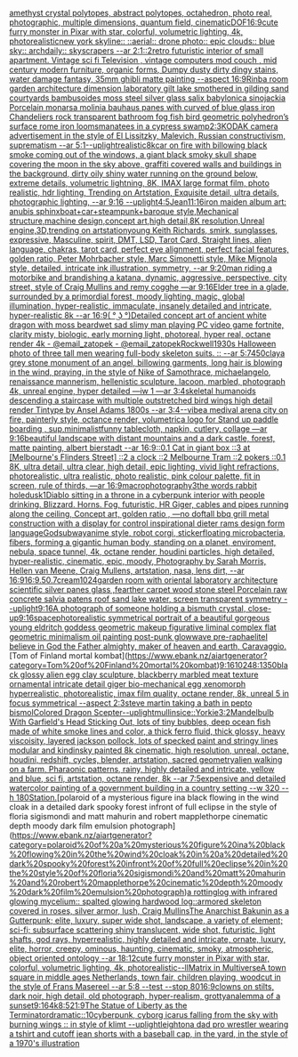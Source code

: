 [amethyst crystal polytopes, abstract polytopes, octahedron, photo real, photographic, multiple dimensions, quantum field, cinematic](https://www.ebank.nz/aiartgenerator?category=amethyst%20crystal%20polytopes%2C%20abstract%20polytopes%2C%20octahedron%2C%20photo%20real%2C%20photographic%2C%20multiple%20dimensions%2C%20quantum%20field%2C%20cinematic)[DOF](https://www.ebank.nz/aiartgenerator?category=DOF)[16:9](https://www.ebank.nz/aiartgenerator?category=16%3A9)[cute furry monster in Pixar with star, colorful, volumetric lighting, 4k, photorealistic](https://www.ebank.nz/aiartgenerator?category=cute%20furry%20monster%20in%20Pixar%20with%20star%2C%20colorful%2C%20volumetric%20lighting%2C%204k%2C%20photorealistic)[new york skyline:: ::aerial:: drone photo:: epic clouds:: blue sky:: archdaily:: skyscrapers --ar 2:1](https://www.ebank.nz/aiartgenerator?category=new%20york%20skyline%3A%3A%20%3A%3Aaerial%3A%3A%20drone%20photo%3A%3A%20epic%20clouds%3A%3A%20blue%20sky%3A%3A%20archdaily%3A%3A%20skyscrapers%20--ar%202%3A1)[::2](https://www.ebank.nz/aiartgenerator?category=%3A%3A2)[retro futuristic interior of small apartment. Vintage sci fi Television , vintage computers mod couch , mid century modern furniture, organic forms, Dumpy dusty dirty dingy stains, water damage fantasy, 35mm ghibli matte painting --aspect 16:9](https://www.ebank.nz/aiartgenerator?category=retro%20futuristic%20interior%20of%20small%20apartment.%20Vintage%20sci%20fi%20Television%20%2C%20vintage%20computers%20mod%20couch%20%2C%20mid%20century%20modern%20furniture%2C%20organic%20forms%2C%20Dumpy%20dusty%20dirty%20dingy%20stains%2C%20water%20damage%20fantasy%2C%2035mm%20ghibli%20matte%20painting%20--aspect%2016%3A9)[Rinba room garden architecture dimension laboratory gilt lake smothered in gilding sand courtyards bambusoides moss steel silver glass salix babylonica sinojackia Porcelain monarsa molinia bauhaus panes with curved of blue glass iron Chandeliers rock transparent bathroom fog fish bird geometric polyhedron’s surface rome iron looms](https://www.ebank.nz/aiartgenerator?category=Rinba%20room%20garden%20architecture%20dimension%20laboratory%20gilt%20lake%20smothered%20in%20gilding%20sand%20courtyards%20bambusoides%20moss%20steel%20silver%20glass%20salix%20babylonica%20sinojackia%20Porcelain%20monarsa%20molinia%20bauhaus%20panes%20with%20curved%20of%20blue%20glass%20iron%20Chandeliers%20rock%20transparent%20bathroom%20fog%20fish%20bird%20geometric%20polyhedron%E2%80%99s%20surface%20rome%20iron%20looms)[manatees in a cypress swamp](https://www.ebank.nz/aiartgenerator?category=manatees%20in%20a%20cypress%20swamp)[2:3](https://www.ebank.nz/aiartgenerator?category=2%3A3)[KODAK camera advertisement in the style of El Lissitzky, Malevich, Russian constructivism, suprematism  --ar 5:1](https://www.ebank.nz/aiartgenerator?category=KODAK%20camera%20advertisement%20in%20the%20style%20of%20El%20Lissitzky%2C%20Malevich%2C%20Russian%20constructivism%2C%20suprematism%20%20--ar%205%3A1)[--uplight](https://www.ebank.nz/aiartgenerator?category=--uplight)[realistic](https://www.ebank.nz/aiartgenerator?category=realistic)[8k](https://www.ebank.nz/aiartgenerator?category=8k)[car on fire with billowing black smoke coming out of the windows, a giant black smoky skull shape covering the moon in the sky above, graffiti covered walls and buildings in the background, dirty oily shiny water running on the ground below, extreme details, volumetric lightning, 8K, IMAX large format film, photo realistic, hdr lighting, Trending on Artstation, Exquisite detail, ultra details, photographic lighting, --ar 9:16 --uplight](https://www.ebank.nz/aiartgenerator?category=car%20on%20fire%20with%20billowing%20black%20smoke%20coming%20out%20of%20the%20windows%2C%20a%20giant%20black%20smoky%20skull%20shape%20covering%20the%20moon%20in%20the%20sky%20above%2C%20graffiti%20covered%20walls%20and%20buildings%20in%20the%20background%2C%20dirty%20oily%20shiny%20water%20running%20on%20the%20ground%20below%2C%20extreme%20details%2C%20volumetric%20lightning%2C%208K%2C%20IMAX%20large%20format%20film%2C%20photo%20realistic%2C%20hdr%20lighting%2C%20Trending%20on%20Artstation%2C%20Exquisite%20detail%2C%20ultra%20details%2C%20photographic%20lighting%2C%20--ar%209%3A16%20--uplight)[4:5](https://www.ebank.nz/aiartgenerator?category=4%3A5)[Jean](https://www.ebank.nz/aiartgenerator?category=Jean)[11:16](https://www.ebank.nz/aiartgenerator?category=11%3A16)[iron maiden album art: anubis sphinx](https://www.ebank.nz/aiartgenerator?category=iron%20maiden%20album%20art%3A%20anubis%20sphinx)[boat+car+steampunk+baroque style,Mechanical structure,machine design,concept art,high detail,8K resolution,Unreal engine,3D,trending on artstation](https://www.ebank.nz/aiartgenerator?category=boat%2Bcar%2Bsteampunk%2Bbaroque%20style%2CMechanical%20structure%2Cmachine%20design%2Cconcept%20art%2Chigh%20detail%2C8K%20resolution%2CUnreal%20engine%2C3D%2Ctrending%20on%20artstation)[young Keith Richards, smirk, sunglasses, expressive, Masculine, spirit, DMT, LSD, Tarot Card, Straight lines, alien language, chakras, tarot card, perfect eye alignment, perfect facial features, golden ratio, Peter Mohrbacher style, Marc Simonetti style, Mike Mignola style, detailed, intricate ink illustration, symmetry, --ar 9:20](https://www.ebank.nz/aiartgenerator?category=young%20Keith%20Richards%2C%20smirk%2C%20sunglasses%2C%20expressive%2C%20Masculine%2C%20spirit%2C%20DMT%2C%20LSD%2C%20Tarot%20Card%2C%20Straight%20lines%2C%20alien%20language%2C%20chakras%2C%20tarot%20card%2C%20perfect%20eye%20alignment%2C%20perfect%20facial%20features%2C%20golden%20ratio%2C%20Peter%20Mohrbacher%20style%2C%20Marc%20Simonetti%20style%2C%20Mike%20Mignola%20style%2C%20detailed%2C%20intricate%20ink%20illustration%2C%20symmetry%2C%20--ar%209%3A20)[man riding a motorbike and brandishing a katana, dynamic, aggressive, perspective, city street, style of Craig Mullins and remy cogghe —ar 9:16](https://www.ebank.nz/aiartgenerator?category=man%20riding%20a%20motorbike%20and%20brandishing%20a%20katana%2C%20dynamic%2C%20aggressive%2C%20perspective%2C%20city%20street%2C%20style%20of%20Craig%20Mullins%20and%20remy%20cogghe%20%E2%80%94ar%209%3A16)[Elder tree in a glade, surrounded by a primordial forest, moody lighting, magic, global illumination, hyper-realistic, immaculate, insanely detailed and intricate, hyper-realistic 8k --ar 16:9](https://www.ebank.nz/aiartgenerator?category=Elder%20tree%20in%20a%20glade%2C%20surrounded%20by%20a%20primordial%20forest%2C%20moody%20lighting%2C%20magic%2C%20global%20illumination%2C%20hyper-realistic%2C%20immaculate%2C%20insanely%20detailed%20and%20intricate%2C%20hyper-realistic%208k%20--ar%2016%3A9)[( ° ͜ʖ °)](https://www.ebank.nz/aiartgenerator?category=%28%20%C2%B0%20%CD%9C%CA%96%20%C2%B0%29)[Detailed concept art of ancient white dragon with moss beard](https://www.ebank.nz/aiartgenerator?category=Detailed%20concept%20art%20of%20ancient%20white%20dragon%20with%20moss%20beard)[wet sad slimy man playing PC video game fortnite, clarity misty, biologic, early morning light, photoreal, hyper real, octane render 4k - @email_zatopek - @email_zatopek](https://www.ebank.nz/aiartgenerator?category=wet%20sad%20slimy%20man%20playing%20PC%20video%20game%20fortnite%2C%20clarity%20misty%2C%20biologic%2C%20early%20morning%20light%2C%20photoreal%2C%20hyper%20real%2C%20octane%20render%204k%20-%20%40email_zatopek%20-%20%40email_zatopek)[Rockwell](https://www.ebank.nz/aiartgenerator?category=Rockwell)[1930s Halloween photo of three tall men wearing full-body skeleton suits. :: --ar 5:7](https://www.ebank.nz/aiartgenerator?category=1930s%20Halloween%20photo%20of%20three%20tall%20men%20wearing%20full-body%20skeleton%20suits.%20%3A%3A%20--ar%205%3A7)[450](https://www.ebank.nz/aiartgenerator?category=450)[clay](https://www.ebank.nz/aiartgenerator?category=clay)[a grey stone monument of an angel, billowing garments, long hair is blowing in the wind, praying, in the style of Nike of Samothrace, michaelangelo, renaissance mannerism, hellenistic sculpture, lacoon, marbled, photograph 4k, unreal engine, hyper detailed —iw 1 —ar 3:4](https://www.ebank.nz/aiartgenerator?category=a%20grey%20stone%20monument%20of%20an%20angel%2C%20billowing%20garments%2C%20long%20hair%20is%20blowing%20in%20the%20wind%2C%20praying%2C%20in%20the%20style%20of%20Nike%20of%20Samothrace%2C%20michaelangelo%2C%20renaissance%20mannerism%2C%20hellenistic%20sculpture%2C%20lacoon%2C%20marbled%2C%20photograph%204k%2C%20unreal%20engine%2C%20hyper%20detailed%20%E2%80%94iw%201%20%E2%80%94ar%203%3A4)[skeletal humanoids descending a staircase with multiple outstretched bird wings high detail render Tintype by Ansel Adams 1800s --ar 3:4](https://www.ebank.nz/aiartgenerator?category=skeletal%20humanoids%20descending%20a%20staircase%20with%20multiple%20outstretched%20bird%20wings%20high%20detail%20render%20Tintype%20by%20Ansel%20Adams%201800s%20--ar%203%3A4)[--vibe](https://www.ebank.nz/aiartgenerator?category=--vibe)[a medival arena city on fire, painterly style, octance render, volumetric](https://www.ebank.nz/aiartgenerator?category=a%20medival%20arena%20city%20on%20fire%2C%20painterly%20style%2C%20octance%20render%2C%20volumetric)[a logo for Stand up paddle boarding , sup,minimalist](https://www.ebank.nz/aiartgenerator?category=a%20logo%20for%20Stand%20up%20paddle%20boarding%20%2C%20sup%2Cminimalist)[funny tablecloth, napkin, cutlery, collage —ar 9:16](https://www.ebank.nz/aiartgenerator?category=funny%20tablecloth%2C%20napkin%2C%20cutlery%2C%20collage%20%E2%80%94ar%209%3A16)[beautiful landscape with distant mountains and a dark castle, forest, matte painting, albert bierstadt --ar 16:9](https://www.ebank.nz/aiartgenerator?category=beautiful%20landscape%20with%20distant%20mountains%20and%20a%20dark%20castle%2C%20forest%2C%20matte%20painting%2C%20albert%20bierstadt%20--ar%2016%3A9)[::0.1 Cat in giant box ::3 at [Melbourne's Flinders Street] ::2 a clock ::2 Melbourne Tram ::2 pokers ::0.1 8K, ultra detail, ultra clear, high detail, epic lighting, vivid light refractions, photorealistic, ultra realistic, photo realistic, pink colour palette, fit in screen, rule of thirds, —ar 16:9](https://www.ebank.nz/aiartgenerator?category=%3A%3A0.1%20Cat%20in%20giant%20box%20%3A%3A3%20at%20%5BMelbourne%27s%20Flinders%20Street%5D%20%3A%3A2%20a%20clock%20%3A%3A2%20Melbourne%20Tram%20%3A%3A2%20pokers%20%3A%3A0.1%208K%2C%20ultra%20detail%2C%20ultra%20clear%2C%20high%20detail%2C%20epic%20lighting%2C%20vivid%20light%20refractions%2C%20photorealistic%2C%20ultra%20realistic%2C%20photo%20realistic%2C%20pink%20colour%20palette%2C%20fit%20in%20screen%2C%20rule%20of%20thirds%2C%20%E2%80%94ar%2016%3A9)[macrophotography](https://www.ebank.nz/aiartgenerator?category=macrophotography)[3](https://www.ebank.nz/aiartgenerator?category=3)[the words rabbit hole](https://www.ebank.nz/aiartgenerator?category=the%20words%20rabbit%20hole)[dusk](https://www.ebank.nz/aiartgenerator?category=dusk)[1](https://www.ebank.nz/aiartgenerator?category=1)[Diablo sitting in a throne in a cyberpunk interior with people drinking. Blizzard. Horns. Fog, futuristic, HR Giger, cables and pipes running along the ceiling, Concept art, golden ratio , —no dof](https://www.ebank.nz/aiartgenerator?category=Diablo%20sitting%20in%20a%20throne%20in%20a%20cyberpunk%20interior%20with%20people%20drinking.%20Blizzard.%20Horns.%20Fog%2C%20futuristic%2C%20HR%20Giger%2C%20cables%20and%20pipes%20running%20along%20the%20ceiling%2C%20Concept%20art%2C%20golden%20ratio%20%2C%20%E2%80%94no%20dof)[tall bbq grill metal construction with a display for control inspirational dieter rams design form language](https://www.ebank.nz/aiartgenerator?category=tall%20bbq%20grill%20metal%20construction%20with%20a%20display%20for%20control%20inspirational%20dieter%20rams%20design%20form%20language)[God](https://www.ebank.nz/aiartgenerator?category=God)[subway](https://www.ebank.nz/aiartgenerator?category=subway)[anime style, robot corgi, sticker](https://www.ebank.nz/aiartgenerator?category=anime%20style%2C%20robot%20corgi%2C%20sticker)[floating microbacteria, fibers, forming a gigantic human body, standing on a planet, enviroment, nebula, space tunnel, 4k, octane render, houdini particles, high detailed, hyper-realistic, cinematic, epic, moody, Photography by Sarah Morris, Hellen van Meene, Craig Mullens, artstation, nasa, lens dirt, --ar 16:9](https://www.ebank.nz/aiartgenerator?category=floating%20microbacteria%2C%20fibers%2C%20forming%20a%20gigantic%20human%20body%2C%20standing%20on%20a%20planet%2C%20enviroment%2C%20nebula%2C%20space%20tunnel%2C%204k%2C%20octane%20render%2C%20houdini%20particles%2C%20high%20detailed%2C%20hyper-realistic%2C%20cinematic%2C%20epic%2C%20moody%2C%20Photography%20by%20Sarah%20Morris%2C%20Hellen%20van%20Meene%2C%20Craig%20Mullens%2C%20artstation%2C%20nasa%2C%20lens%20dirt%2C%20--ar%2016%3A9)[16:9](https://www.ebank.nz/aiartgenerator?category=16%3A9)[.5](https://www.ebank.nz/aiartgenerator?category=.5)[0.7](https://www.ebank.nz/aiartgenerator?category=0.7)[cream](https://www.ebank.nz/aiartgenerator?category=cream)[1024](https://www.ebank.nz/aiartgenerator?category=1024)[garden room with oriental laboratory architecture scientific silver panes glass ,fearther carpet wood stone steel Porcelain raw concrete salvia patens roof sand lake water, screen transparent symmetry --uplight](https://www.ebank.nz/aiartgenerator?category=garden%20room%20with%20oriental%20laboratory%20architecture%20scientific%20silver%20panes%20glass%20%2Cfearther%20carpet%20wood%20stone%20steel%20Porcelain%20raw%20concrete%20salvia%20patens%20roof%20sand%20lake%20water%2C%20screen%20transparent%20symmetry%20--uplight)[9:16](https://www.ebank.nz/aiartgenerator?category=9%3A16)[A photograph of someone holding a bismuth crystal, close-up](https://www.ebank.nz/aiartgenerator?category=A%20photograph%20of%20someone%20holding%20a%20bismuth%20crystal%2C%20close-up)[9:16](https://www.ebank.nz/aiartgenerator?category=9%3A16)[space](https://www.ebank.nz/aiartgenerator?category=space)[photorealistic symmetrical portrait of a beautiful gorgeous young eldritch goddess geometric makeup figurative liminal complex flat geometric minimalism  oil painting post-punk glowwave pre-raphaelite](https://www.ebank.nz/aiartgenerator?category=photorealistic%20symmetrical%20portrait%20of%20a%20beautiful%20gorgeous%20young%20eldritch%20goddess%20geometric%20makeup%20figurative%20liminal%20complex%20flat%20geometric%20minimalism%20%20oil%20painting%20post-punk%20glowwave%20pre-raphaelite)[I believe in God the Father almighty, maker of heaven and earth, Caravaggio.](https://www.ebank.nz/aiartgenerator?category=I%20believe%20in%20God%20the%20Father%20almighty%2C%20maker%20of%20heaven%20and%20earth%2C%20Caravaggio.)[Tom of Finland mortal kombat](https://www.ebank.nz/aiartgenerator?category=Tom%20of%20Finland%20mortal%20kombat)[9:16](https://www.ebank.nz/aiartgenerator?category=9%3A16)[1024](https://www.ebank.nz/aiartgenerator?category=1024)[8:13](https://www.ebank.nz/aiartgenerator?category=8%3A13)[50](https://www.ebank.nz/aiartgenerator?category=50)[black glossy alien egg clay sculpture, blackberry marbled meat texture ornamental intricate detail giger bio-mechanical  egg xenomorph  hyperrealistic, photorealistic, imax film quality, octane render, 8k, unreal 5 in focus symmetrical --aspect 2:3](https://www.ebank.nz/aiartgenerator?category=black%20glossy%20alien%20egg%20clay%20sculpture%2C%20blackberry%20marbled%20meat%20texture%20ornamental%20intricate%20detail%20giger%20bio-mechanical%20%20egg%20xenomorph%20%20hyperrealistic%2C%20photorealistic%2C%20imax%20film%20quality%2C%20octane%20render%2C%208k%2C%20unreal%205%20in%20focus%20symmetrical%20--aspect%202%3A3)[steve martin taking a bath in pepto bismol](https://www.ebank.nz/aiartgenerator?category=steve%20martin%20taking%20a%20bath%20in%20pepto%20bismol)[Colored Dragon Scepter](https://www.ebank.nz/aiartgenerator?category=Colored%20Dragon%20Scepter)[--uplight](https://www.ebank.nz/aiartgenerator?category=--uplight)[mullins](https://www.ebank.nz/aiartgenerator?category=mullins)[ice](https://www.ebank.nz/aiartgenerator?category=ice)[::](https://www.ebank.nz/aiartgenerator?category=%3A%3A)[Yorkie](https://www.ebank.nz/aiartgenerator?category=Yorkie)[3:2](https://www.ebank.nz/aiartgenerator?category=3%3A2)[Mandelbulb With Garfield's Head Sticking Out, lots of tiny bubbles, deep ocean fish made of white smoke lines and color, a thick ferro fluid, thick glossy, heavy viscoisity, layered jackson pollock, lots of specked paint and stringy lines modular and kindinsky painted 8k cinematic, high resolution, unreal, octane, houdini, redshift, cycles, blender, artstation, sacred geometry](https://www.ebank.nz/aiartgenerator?category=Mandelbulb%20With%20Garfield%27s%20Head%20Sticking%20Out%2C%20lots%20of%20tiny%20bubbles%2C%20deep%20ocean%20fish%20made%20of%20white%20smoke%20lines%20and%20color%2C%20a%20thick%20ferro%20fluid%2C%20thick%20glossy%2C%20heavy%20viscoisity%2C%20layered%20jackson%20pollock%2C%20lots%20of%20specked%20paint%20and%20stringy%20lines%20modular%20and%20kindinsky%20painted%208k%20cinematic%2C%20high%20resolution%2C%20unreal%2C%20octane%2C%20houdini%2C%20redshift%2C%20cycles%2C%20blender%2C%20artstation%2C%20sacred%20geometry)[alien walking on a farm, Pharaonic patterns, rainy, highly detailed and intricate, yellow and blue, sci fi, artstation, octane render, 8k --ar 7:5](https://www.ebank.nz/aiartgenerator?category=alien%20walking%20on%20a%20farm%2C%20Pharaonic%20patterns%2C%20rainy%2C%20highly%20detailed%20and%20intricate%2C%20yellow%20and%20blue%2C%20sci%20fi%2C%20artstation%2C%20octane%20render%2C%208k%20--ar%207%3A5)[expensive and detailed watercolor painting of a government building in a country setting --w 320 --h 180](https://www.ebank.nz/aiartgenerator?category=expensive%20and%20detailed%20watercolor%20painting%20of%20a%20government%20building%20in%20a%20country%20setting%20--w%20320%20--h%20180)[Station.](https://www.ebank.nz/aiartgenerator?category=Station.)[polaroid of a mysterious figure ina black flowing in the wind cloak in a detailed dark spooky forest infront of full eclipse in the style of floria sigismondi and matt mahurin and robert mapplethorpe cinematic depth moody dark film emulsion photograph](https://www.ebank.nz/aiartgenerator?category=polaroid%20of%20a%20mysterious%20figure%20ina%20black%20flowing%20in%20the%20wind%20cloak%20in%20a%20detailed%20dark%20spooky%20forest%20infront%20of%20full%20eclipse%20in%20the%20style%20of%20floria%20sigismondi%20and%20matt%20mahurin%20and%20robert%20mapplethorpe%20cinematic%20depth%20moody%20dark%20film%20emulsion%20photograph)[a rottinglog with infrared glowing mycelium:: spalted glowing hardwood log::](https://www.ebank.nz/aiartgenerator?category=a%20rottinglog%20with%20infrared%20glowing%20mycelium%3A%3A%20spalted%20glowing%20hardwood%20log%3A%3A)[armored skeleton covered in roses, silver armor, lush, Craig Mullins](https://www.ebank.nz/aiartgenerator?category=armored%20skeleton%20covered%20in%20roses%2C%20silver%20armor%2C%20lush%2C%20Craig%20Mullins)[The Anarchist Bakunin as a Gutterpunk;  elite, luxury, super wide shot, landscape, a variety of element;  sci-fi; subsurface scattering shiny translucent, wide shot, futuristic, light shafts, god rays, hyperrealistic, highly detailed and intricate, ornate, luxury, elite, horror, creepy, ominous, haunting, cinematic, smoky, atmospheric, object oriented ontology --ar 18:12](https://www.ebank.nz/aiartgenerator?category=The%20Anarchist%20Bakunin%20as%20a%20Gutterpunk%3B%20%20elite%2C%20luxury%2C%20super%20wide%20shot%2C%20landscape%2C%20a%20variety%20of%20element%3B%20%20sci-fi%3B%20subsurface%20scattering%20shiny%20translucent%2C%20wide%20shot%2C%20futuristic%2C%20light%20shafts%2C%20god%20rays%2C%20hyperrealistic%2C%20highly%20detailed%20and%20intricate%2C%20ornate%2C%20luxury%2C%20elite%2C%20horror%2C%20creepy%2C%20ominous%2C%20haunting%2C%20cinematic%2C%20smoky%2C%20atmospheric%2C%20object%20oriented%20ontology%20--ar%2018%3A12)[cute furry monster in Pixar with star, colorful, volumetric lighting, 4k, photorealistic](https://www.ebank.nz/aiartgenerator?category=cute%20furry%20monster%20in%20Pixar%20with%20star%2C%20colorful%2C%20volumetric%20lighting%2C%204k%2C%20photorealistic)[--ll](https://www.ebank.nz/aiartgenerator?category=--ll)[Matrix in Multiverse](https://www.ebank.nz/aiartgenerator?category=Matrix%20in%20Multiverse)[A town square in middle ages Netherlands, town fair, children playing, woodcut in the style of Frans Masereel --ar 5:8 --test --stop 80](https://www.ebank.nz/aiartgenerator?category=A%20town%20square%20in%20middle%20ages%20Netherlands%2C%20town%20fair%2C%20children%20playing%2C%20woodcut%20in%20the%20style%20of%20Frans%20Masereel%20--ar%205%3A8%20--test%20--stop%2080)[16:9](https://www.ebank.nz/aiartgenerator?category=16%3A9)[clowns on stilts, dark noir, high detail, old photograph, hyper-realism, grotty](https://www.ebank.nz/aiartgenerator?category=clowns%20on%20stilts%2C%20dark%20noir%2C%20high%20detail%2C%20old%20photograph%2C%20hyper-realism%2C%20grotty)[analemma of a sunset](https://www.ebank.nz/aiartgenerator?category=analemma%20of%20a%20sunset)[9:16](https://www.ebank.nz/aiartgenerator?category=9%3A16)[4k](https://www.ebank.nz/aiartgenerator?category=4k)[8:5](https://www.ebank.nz/aiartgenerator?category=8%3A5)[21:9](https://www.ebank.nz/aiartgenerator?category=21%3A9)[The Statue of Liberty as the Terminator](https://www.ebank.nz/aiartgenerator?category=The%20Statue%20of%20Liberty%20as%20the%20Terminator)[](https://www.ebank.nz/aiartgenerator?category=)[dramatic::10](https://www.ebank.nz/aiartgenerator?category=dramatic%3A%3A10)[cyberpunk, cyborg icarus falling from the sky with burning wings :: in style of klimt --uplight](https://www.ebank.nz/aiartgenerator?category=cyberpunk%2C%20cyborg%20icarus%20falling%20from%20the%20sky%20with%20burning%20wings%20%3A%3A%20in%20style%20of%20klimt%20--uplight)[leighton](https://www.ebank.nz/aiartgenerator?category=leighton)[a dad pro wrestler wearing a tshirt and cutoff jean shorts with a baseball cap, in the yard, in the style of a 1970's illustration](https://www.ebank.nz/aiartgenerator?category=a%20dad%20pro%20wrestler%20wearing%20a%20tshirt%20and%20cutoff%20jean%20shorts%20with%20a%20baseball%20cap%2C%20in%20the%20yard%2C%20in%20the%20style%20of%20a%201970%27s%20illustration)